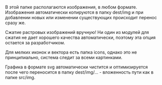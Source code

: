 В этой папке располагаются изображения, в любом формате.
Изображения автоматически копируются в папку dest/img и при добавлении новых или изменении существующих происходит перенос сразу же.

Сжатие растровых изображений вручную! Ни один из модулей для сжатия не дает хорошего качества автоматически, поэтому эта опция остается за разработчиком.

Для мелких иконок и вектора есть папка icons, однако это не принципиально, система следит за всеми картинками.

Графика в формате svg автоматически чистится и оптимизируется после чего переносится в папку dest/img/... - вложенность пути как в папке src/img.